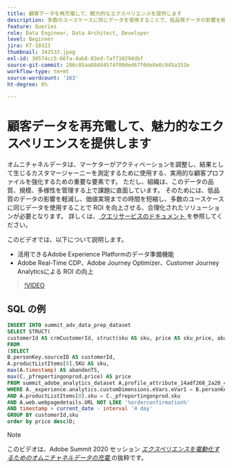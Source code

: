 ```yaml
---
title: 顧客データを再充電して、魅力的なエクスペリエンスを提供します
description: 多数のユースケースに同じデータを使用することで、低品質データの影響を軽減し、価値創出までの時間を短縮し、ROI を向上させる方法を説明します。
feature: Queries
role: Data Engineer, Data Architect, Developer
level: Beginner
jira: KT-10323
thumbnail: 342533.jpeg
exl-id: 30574cc5-66fa-4ab8-83ed-7af710294dbf
source-git-commit: 286c85aa88d44574f00ded67f0de8e0c945a153e
workflow-type: tm+mt
source-wordcount: '163'
ht-degree: 0%

---
```


# 顧客データを再充電して、魅力的なエクスペリエンスを提供します

オムニチャネルデータは、マーケターがアクティベーションを調整し、結果として生じるカスタマージャーニーを測定するために使用する、実用的な顧客プロファイルを強化するための重要な要素です。 ただし、組織は、このデータの品質、規模、多様性を管理する上で課題に直面しています。 そのためには、低品質のデータの影響を軽減し、価値実現までの時間を短縮し、多数のユースケースに同じデータを使用することで ROI を向上させる、合理化されたソリューションが必要となります。
詳しくは、[ クエリサービスのドキュメント ](https://experienceleague.adobe.com/docs/experience-platform/query/home.html?lang=ja) を参照してください。

このビデオでは、以下について説明します。

* 活用できるAdobe Experience Platformのデータ準備機能
* Adobe Real-Time CDP、Adobe Journey Optimizer、Customer Journey Analyticsによる ROI の向上

>[!VIDEO](https://video.tv.adobe.com/v/3454936?learn=on&enablevpops&captions=jpn)

## SQL の例

```sql
INSERT INTO summit_adv_data_prep_dataset
SELECT STRUCT(
customerId AS crmCustomerId, struct(sku AS sku, price AS sku_price, abandonTS AS abandonTS) AS abandonBrowse) AS _pfreportingonprod
FROM
(SELECT
B.personKey.sourceID AS customerId,
A.productListItems[0].SKU AS sku,
max(A.timestamp) AS abandonTS,
max(C._pfreportingonprod.price) AS price
FROM summit_adobe_analytics_dataset A,profile_attribute_14adf268_2a20_4dee_bee6_a6b0e34616a9 B,summit_product_dataset C
WHERE A._experience.analytics.customDimensions.eVars.eVar1 = B.personKey.sourceID
AND A.productListItems[0].sku = C._pfreportingonprod.sku
AND A.web.webpagedetails.URL NOT LIKE '%orderconfirmation%'
AND timestamp > current_date - interval '4 day'
GROUP BY customerId,sku
order by price desc)D;
```

>[!NOTE]
>
>このビデオは、Adobe Summit 2020 セッション *[エクスペリエンスを電動化するためのオムニチャネルデータの充電 ](https://business.adobe.com/summit/2022/sessions/recharging-omnichannel-data-for-electrifying-exper-s409.html)* の抜粋です。
